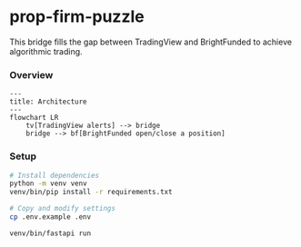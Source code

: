 # prop-firm-puzzle
This bridge fills the gap between TradingView and BrightFunded to achieve algorithmic trading.

### Overview
```mermaid
---
title: Architecture
---
flowchart LR
    tv[TradingView alerts] --> bridge
    bridge --> bf[BrightFunded open/close a position]
```

### Setup

```sh
# Install dependencies
python -m venv venv
venv/bin/pip install -r requirements.txt

# Copy and modify settings
cp .env.example .env
```

```sh
venv/bin/fastapi run
```
